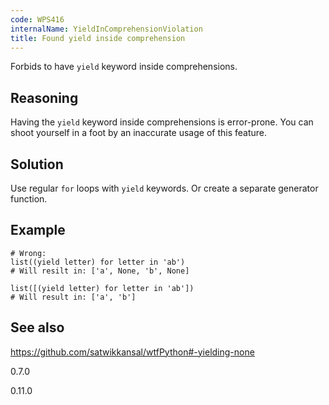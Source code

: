 ```yaml
---
code: WPS416
internalName: YieldInComprehensionViolation
title: Found yield inside comprehension
---
```


Forbids to have `yield` keyword inside comprehensions.

## Reasoning
Having the `yield` keyword inside comprehensions is error-prone. You
can shoot yourself in a foot by an inaccurate usage of this feature.

## Solution
Use regular `for` loops with `yield` keywords. Or create a separate
generator function.

## Example

    # Wrong:
    list((yield letter) for letter in 'ab')
    # Will resilt in: ['a', None, 'b', None]
    
    list([(yield letter) for letter in 'ab'])
    # Will result in: ['a', 'b']

## See also
<https://github.com/satwikkansal/wtfPython#-yielding-none>

<div class="versionadded">

0.7.0

</div>

<div class="versionchanged">

0.11.0

</div>